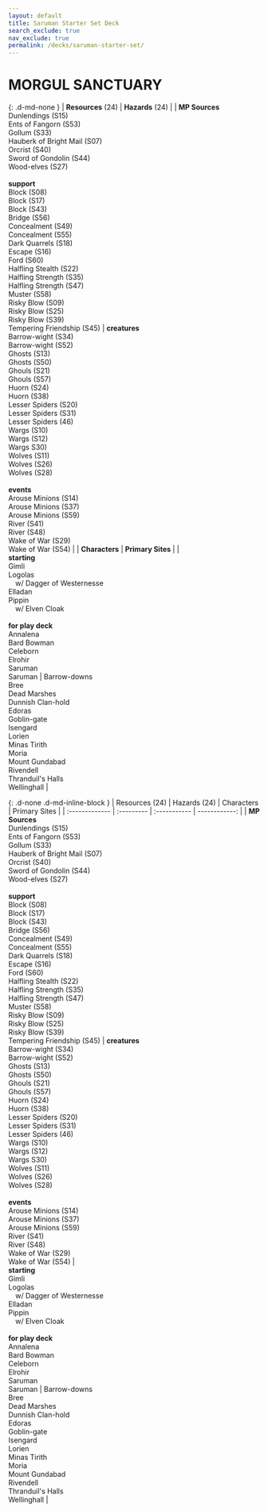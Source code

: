 ```yaml
---
layout: default
title: Saruman Starter Set Deck
search_exclude: true
nav_exclude: true
permalink: /decks/saruman-starter-set/
---
```


# MORGUL SANCTUARY

{: .d-md-none } 
| **Resources** (24) | **Hazards** (24) |
| **MP Sources**<br>Dunlendings (S15)<br>Ents of Fangorn (S53)<br>Gollum (S33)<br>Hauberk of Bright Mail (S07)<br>Orcrist (S40)<br>Sword of Gondolin (S44)<br>Wood-elves (S27)<br><br>**support**<br>Block (S08)<br>Block (S17)<br>Block (S43)<br>Bridge (S56)<br>Concealment (S49)<br>Concealment (S55)<br>Dark Quarrels (S18)<br>Escape (S16)<br>Ford (S60)<br>Halfling Stealth (S22)<br>Halfling Strength (S35)<br>Halfling Strength (S47)<br>Muster (S58)<br>Risky Blow (S09)<br>Risky Blow (S25)<br>Risky Blow (S39)<br>Tempering Friendship (S45) | **creatures**<br>Barrow-wight (S34)<br>Barrow-wight (S52)<br>Ghosts (S13)<br>Ghosts (S50)<br>Ghouls (S21)<br>Ghouls (S57)<br>Huorn (S24)<br>Huorn (S38)<br>Lesser Spiders (S20)<br>Lesser Spiders (S31)<br>Lesser Spiders (46)<br>Wargs (S10)<br>Wargs (S12)<br>Wargs S30)<br>Wolves (S11)<br>Wolves (S26)<br>Wolves (S28)<br><br>**events**<br>Arouse Minions (S14)<br>Arouse Minions (S37)<br>Arouse Minions (S59)<br>River (S41)<br>River (S48)<br>Wake of War (S29)<br>Wake of War (S54) |
| **Characters** | **Primary Sites** |
| <br>**starting**<br>Gimli<br>Logolas<br>&emsp;w/ Dagger of Westernesse<br>Elladan<br>Pippin<br>&emsp;w/ Elven Cloak<br><br>**for play deck**<br>Annalena<br>Bard Bowman<br>Celeborn<br>Elrohir<br>Saruman<br>Saruman | Barrow-downs<br>Bree<br>Dead Marshes<br>Dunnish Clan-hold<br>Edoras<br>Goblin-gate<br>Isengard<br>Lorien<br>Minas Tirith<br>Moria<br>Mount Gundabad<br>Rivendell<br>Thranduil's Halls<br>Wellinghall |

{: .d-none .d-md-inline-block } 
| Resources (24) | Hazards (24) | Characters | Primary Sites |
| :------------- | :--------- | :----------- | ------------: |
| **MP Sources**<br>Dunlendings (S15)<br>Ents of Fangorn (S53)<br>Gollum (S33)<br>Hauberk of Bright Mail (S07)<br>Orcrist (S40)<br>Sword of Gondolin (S44)<br>Wood-elves (S27)<br><br>**support**<br>Block (S08)<br>Block (S17)<br>Block (S43)<br>Bridge (S56)<br>Concealment (S49)<br>Concealment (S55)<br>Dark Quarrels (S18)<br>Escape (S16)<br>Ford (S60)<br>Halfling Stealth (S22)<br>Halfling Strength (S35)<br>Halfling Strength (S47)<br>Muster (S58)<br>Risky Blow (S09)<br>Risky Blow (S25)<br>Risky Blow (S39)<br>Tempering Friendship (S45) | **creatures**<br>Barrow-wight (S34)<br>Barrow-wight (S52)<br>Ghosts (S13)<br>Ghosts (S50)<br>Ghouls (S21)<br>Ghouls (S57)<br>Huorn (S24)<br>Huorn (S38)<br>Lesser Spiders (S20)<br>Lesser Spiders (S31)<br>Lesser Spiders (46)<br>Wargs (S10)<br>Wargs (S12)<br>Wargs S30)<br>Wolves (S11)<br>Wolves (S26)<br>Wolves (S28)<br><br>**events**<br>Arouse Minions (S14)<br>Arouse Minions (S37)<br>Arouse Minions (S59)<br>River (S41)<br>River (S48)<br>Wake of War (S29)<br>Wake of War (S54) | <br>**starting**<br>Gimli<br>Logolas<br>&emsp;w/ Dagger of Westernesse<br>Elladan<br>Pippin<br>&emsp;w/ Elven Cloak<br><br>**for play deck**<br>Annalena<br>Bard Bowman<br>Celeborn<br>Elrohir<br>Saruman<br>Saruman | Barrow-downs<br>Bree<br>Dead Marshes<br>Dunnish Clan-hold<br>Edoras<br>Goblin-gate<br>Isengard<br>Lorien<br>Minas Tirith<br>Moria<br>Mount Gundabad<br>Rivendell<br>Thranduil's Halls<br>Wellinghall |
